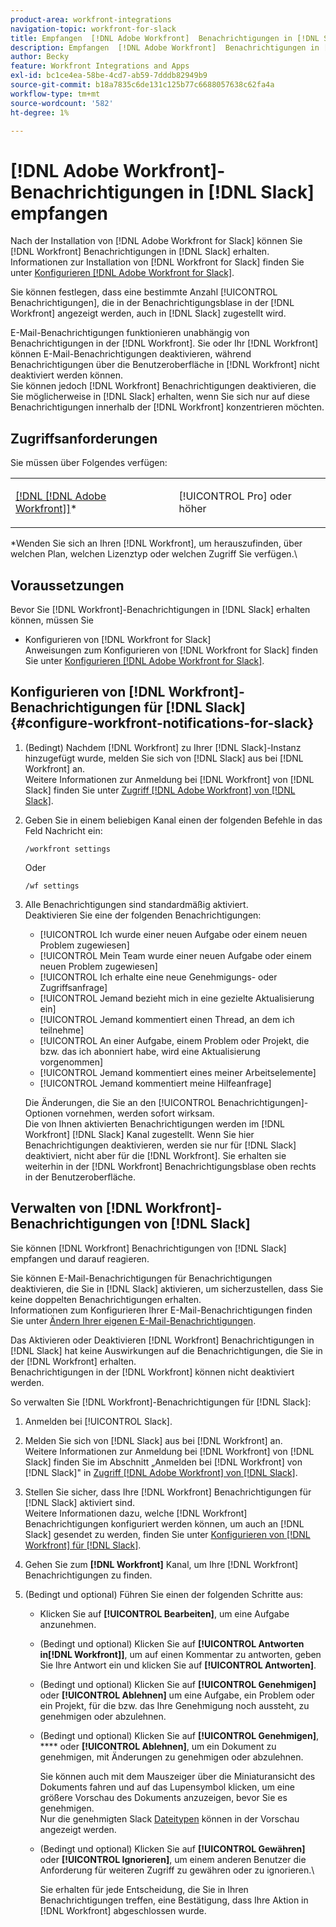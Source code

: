 ```yaml
---
product-area: workfront-integrations
navigation-topic: workfront-for-slack
title: Empfangen  [!DNL Adobe Workfront]  Benachrichtigungen in [!DNL Slack]
description: Empfangen  [!DNL Adobe Workfront]  Benachrichtigungen in [!DNL Slack]
author: Becky
feature: Workfront Integrations and Apps
exl-id: bc1ce4ea-58be-4cd7-ab59-7dddb82949b9
source-git-commit: b18a7835c6de131c125b77c6688057638c62fa4a
workflow-type: tm+mt
source-wordcount: '582'
ht-degree: 1%

---
```


# [!DNL Adobe Workfront]-Benachrichtigungen in [!DNL Slack] empfangen

<!--
<p data-mc-conditions="QuicksilverOrClassic.Draft mode">(NOTE: Alina: *** Linked to Accessing Workfront from Slack.***Some of this information is duplicating in Accessing Workfront from Slack (also screen shots))</p>
-->

Nach der Installation von [!DNL Adobe Workfront for Slack] können Sie [!DNL Workfront] Benachrichtigungen in [!DNL Slack] erhalten.\
Informationen zur Installation von [!DNL Workfront for Slack] finden Sie unter [Konfigurieren [!DNL Adobe Workfront for Slack]](../../workfront-integrations-and-apps/using-workfront-with-slack/configure-workfront-for-slack.md).

Sie können festlegen, dass eine bestimmte Anzahl [!UICONTROL Benachrichtigungen], die in der Benachrichtigungsblase in der [!DNL Workfront] angezeigt werden, auch in [!DNL Slack] zugestellt wird.

E-Mail-Benachrichtigungen funktionieren unabhängig von Benachrichtigungen in der [!DNL Workfront]. Sie oder Ihr [!DNL Workfront] können E-Mail-Benachrichtigungen deaktivieren, während Benachrichtigungen über die Benutzeroberfläche in [!DNL Workfront] nicht deaktiviert werden können.\
Sie können jedoch [!DNL Workfront] Benachrichtigungen deaktivieren, die Sie möglicherweise in [!DNL Slack] erhalten, wenn Sie sich nur auf diese Benachrichtigungen innerhalb der [!DNL Workfront] konzentrieren möchten.

## Zugriffsanforderungen

Sie müssen über Folgendes verfügen:

<table style="table-layout:auto"> 
 <col> 
 </col> 
 <col> 
 </col> 
 <tbody> 
  <tr> 
   <td role="rowheader"><a href="https://business.adobe.com/products/workfront/pricing.html" target="_blank">[!DNL [!DNL Adobe Workfront]]</a>*</td> 
   <td> <p>[!UICONTROL Pro] oder höher</p> </td> 
  </tr> 
 </tbody> 
</table>

&#42;Wenden Sie sich an Ihren [!DNL Workfront], um herauszufinden, über welchen Plan, welchen Lizenztyp oder welchen Zugriff Sie verfügen.\

## Voraussetzungen

Bevor Sie [!DNL Workfront]-Benachrichtigungen in [!DNL Slack] erhalten können, müssen Sie

* Konfigurieren von [!DNL Workfront for Slack]\
   Anweisungen zum Konfigurieren von [!DNL Workfront for Slack] finden Sie unter [Konfigurieren [!DNL Adobe Workfront for Slack]](../../workfront-integrations-and-apps/using-workfront-with-slack/configure-workfront-for-slack.md).

## Konfigurieren von [!DNL Workfront]-Benachrichtigungen für [!DNL Slack] {#configure-workfront-notifications-for-slack}

1. (Bedingt) Nachdem [!DNL Workfront] zu Ihrer [!DNL Slack]-Instanz hinzugefügt wurde, melden Sie sich von [!DNL Slack] aus bei [!DNL Workfront] an.\
   Weitere Informationen zur Anmeldung bei [!DNL Workfront] von [!DNL Slack] finden Sie unter [Zugriff [!DNL Adobe Workfront] von [!DNL Slack]](../../workfront-integrations-and-apps/using-workfront-with-slack/access-workfront-from-slack.md).

1. Geben Sie in einem beliebigen Kanal einen der folgenden Befehle in das Feld Nachricht ein:

   `/workfront settings`

   Oder

   `/wf settings`

1. Alle Benachrichtigungen sind standardmäßig aktiviert.\
   Deaktivieren Sie eine der folgenden Benachrichtigungen:

   * [!UICONTROL Ich wurde einer neuen Aufgabe oder einem neuen Problem zugewiesen]
   * [!UICONTROL Mein Team wurde einer neuen Aufgabe oder einem neuen Problem zugewiesen]
   * [!UICONTROL Ich erhalte eine neue Genehmigungs- oder Zugriffsanfrage]
   * [!UICONTROL Jemand bezieht mich in eine gezielte Aktualisierung ein]
   * [!UICONTROL Jemand kommentiert einen Thread, an dem ich teilnehme]
   * [!UICONTROL An einer Aufgabe, einem Problem oder Projekt, die bzw. das ich abonniert habe, wird eine Aktualisierung vorgenommen]
   * [!UICONTROL Jemand kommentiert eines meiner Arbeitselemente]
   * [!UICONTROL Jemand kommentiert meine Hilfeanfrage]

   Die Änderungen, die Sie an den [!UICONTROL Benachrichtigungen]-Optionen vornehmen, werden sofort wirksam.\
   Die von Ihnen aktivierten Benachrichtigungen werden im [!DNL Workfront] [!DNL Slack] Kanal zugestellt. Wenn Sie hier Benachrichtigungen deaktivieren, werden sie nur für [!DNL Slack] deaktiviert, nicht aber für die [!DNL Workfront]. Sie erhalten sie weiterhin in der [!DNL Workfront] Benachrichtigungsblase oben rechts in der Benutzeroberfläche.

## Verwalten von [!DNL Workfront]-Benachrichtigungen von [!DNL Slack]

Sie können [!DNL Workfront] Benachrichtigungen von [!DNL Slack] empfangen und darauf reagieren.

Sie können E-Mail-Benachrichtigungen für Benachrichtigungen deaktivieren, die Sie in [!DNL Slack] aktivieren, um sicherzustellen, dass Sie keine doppelten Benachrichtigungen erhalten.\
Informationen zum Konfigurieren Ihrer E-Mail-Benachrichtigungen finden Sie unter [Ändern Ihrer eigenen E-Mail-Benachrichtigungen](../../workfront-basics/using-notifications/activate-or-deactivate-your-own-event-notifications.md).

Das Aktivieren oder Deaktivieren [!DNL Workfront] Benachrichtigungen in [!DNL Slack] hat keine Auswirkungen auf die Benachrichtigungen, die Sie in der [!DNL Workfront] erhalten.\
Benachrichtigungen in der [!DNL Workfront] können nicht deaktiviert werden.

So verwalten Sie [!DNL Workfront]-Benachrichtigungen für [!DNL Slack]:

1. Anmelden bei [!UICONTROL Slack].
1. Melden Sie sich von [!DNL Slack] aus bei [!DNL Workfront] an.\
   Weitere Informationen zur Anmeldung bei [!DNL Workfront] von [!DNL Slack] finden Sie im Abschnitt „Anmelden bei [!DNL Workfront] von [!DNL Slack]&quot; in [Zugriff [!DNL Adobe Workfront] von [!DNL Slack]](../../workfront-integrations-and-apps/using-workfront-with-slack/access-workfront-from-slack.md).

1. Stellen Sie sicher, dass Ihre [!DNL Workfront] Benachrichtigungen für [!DNL Slack] aktiviert sind.\
   Weitere Informationen dazu, welche [!DNL Workfront] Benachrichtigungen konfiguriert werden können, um auch an [!DNL Slack] gesendet zu werden, finden Sie unter [Konfigurieren von  [!DNL Workfront]  für [!DNL Slack]](#configure-workfront-notifications-for-slack-configure-workfront-notifications-for-slack).

1. Gehen Sie zum **[!DNL Workfront]** Kanal, um Ihre [!DNL Workfront] Benachrichtigungen zu finden.
1. (Bedingt und optional) Führen Sie einen der folgenden Schritte aus:

   * Klicken Sie auf **[!UICONTROL Bearbeiten]**, um eine Aufgabe anzunehmen.

   * (Bedingt und optional) Klicken Sie auf **[!UICONTROL Antworten in[!DNL Workfront]]**, um auf einen Kommentar zu antworten, geben Sie Ihre Antwort ein und klicken Sie auf **[!UICONTROL Antworten]**.

   * (Bedingt und optional) Klicken Sie auf **[!UICONTROL Genehmigen]** oder **[!UICONTROL Ablehnen]** um eine Aufgabe, ein Problem oder ein Projekt, für die bzw. das Ihre Genehmigung noch aussteht, zu genehmigen oder abzulehnen.

   * (Bedingt und optional) Klicken Sie auf **[!UICONTROL Genehmigen]**, **** oder **[!UICONTROL Ablehnen]**, um ein Dokument zu genehmigen, mit Änderungen zu genehmigen oder abzulehnen.

     Sie können auch mit dem Mauszeiger über die Miniaturansicht des Dokuments fahren und auf das Lupensymbol klicken, um eine größere Vorschau des Dokuments anzuzeigen, bevor Sie es genehmigen.\
      Nur die genehmigten Slack [Dateitypen](https://api.slack.com/types/file) können in der Vorschau angezeigt werden.

   * (Bedingt und optional) Klicken Sie auf **[!UICONTROL Gewähren]** oder **[!UICONTROL Ignorieren]**, um einem anderen Benutzer die Anforderung für weiteren Zugriff zu gewähren oder zu ignorieren.\

     Sie erhalten für jede Entscheidung, die Sie in Ihren Benachrichtigungen treffen, eine Bestätigung, dass Ihre Aktion in [!DNL Workfront] abgeschlossen wurde.
